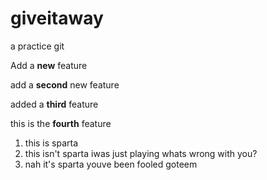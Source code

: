 # giveitaway

a practice git

Add a **new** feature

add a **second** new feature

added a **third** feature 

this is the **fourth** feature

1. this is sparta
2. this isn't sparta iwas just playing whats wrong with you?
3. nah it's sparta youve been fooled goteem
